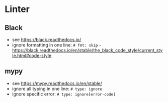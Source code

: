 # Linter

## Black

- see <https://black.readthedocs.io/>
- ignore formatting in one line: `# fmt: skip` - <https://black.readthedocs.io/en/stable/the_black_code_style/current_style.html#code-style>

## mypy

- see <https://mypy.readthedocs.io/en/stable/>
- ignore all typing in one line: `# type: ignore`
- ignore specific error: `# type: ignore[error-code]`
